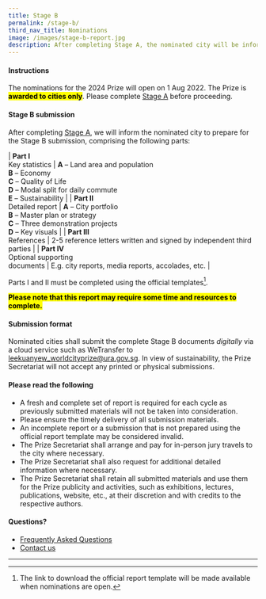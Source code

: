```yaml
---
title: Stage B
permalink: /stage-b/
third_nav_title: Nominations
image: /images/stage-b-report.jpg
description: After completing Stage A, the nominated city will be informed to prepare and submit a detailed report using the official report template.
---
```


#### **Instructions**

The nominations for the 2024 Prize will open on 1 Aug 2022. The Prize is **<mark>awarded to cities only</mark>**. Please complete [Stage A](/stage-a) before proceeding.

#### **Stage B submission**

After completing [Stage A](/stage-a), we will inform the nominated city to prepare for the Stage B submission, comprising the following parts: 

| **Part I** <br> Key statistics | **A** – Land area and population <br> **B** – Economy <br> **C** – Quality of Life <br> **D** – Modal split for daily commute <br> **E** – Sustainability  |
| **Part II** <br> Detailed report | **A** – City portfolio <br> **B** – Master plan or strategy <br> **C** – Three demonstration projects <br> **D** – Key visuals |
| **Part III** <br> References | 2-5 reference letters written and signed by independent third parties |
| **Part IV** <br> Optional supporting<br>documents | E.g. city reports, media reports, accolades, etc. |

Parts I and II must be completed using the official templates[^1].

**<mark>Please note that this report may require some time and resources to complete.</mark>** 

#### **Submission format**

Nominated cities shall submit the complete Stage B documents _digitally_ via a cloud service such as WeTransfer to [leekuanyew_worldcityprize@ura.gov.sg](mailto:leekuanyew_worldcityprize@ura.gov.sg). In view of sustainability, the Prize Secretariat will not accept any printed or physical submissions. 

#### **Please read the following**

- A fresh and complete set of report is required for each cycle as previously submitted materials will not be taken into consideration. 
- Please ensure the timely delivery of all submission materials. 
- An incomplete report or a submission that is not prepared using the official report template may be considered invalid. 
- The Prize Secretariat shall arrange and pay for in-person jury travels to the city where necessary. 
- The Prize Secretariat shall also request for additional detailed information where necessary. 
- The Prize Secretariat shall retain all submitted materials and use them for the Prize publicity and activities, such as exhibitions, lectures, publications, website, etc., at their discretion and with credits to the respective authors. 

#### **Questions?**

- [Frequently Asked Questions](/faq/) 
- [Contact us](/feedback/)

---

[^1]: The link to download the official report template will be made available when nominations are open. 

